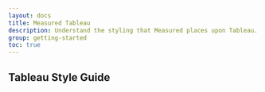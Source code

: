 ```yaml
---
layout: docs
title: Measured Tableau
description: Understand the styling that Measured places upon Tableau.
group: getting-started
toc: true
---
```


## Tableau Style Guide
